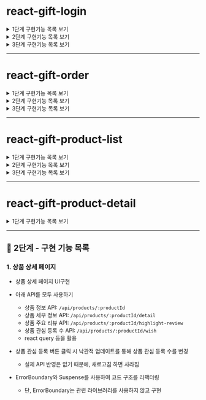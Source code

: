 # react-gift-login

<details>
<summary>1단계 구현기능 목록 보기</summary>
<div markdown="1">

## 📌 1단계 - 구현한 기능 목록

### 1. 기본 설정

- 불필요한 파일 및 코드 정리
- README 작성

### 2. Alias 설정

- 절대경로 import를 위한 alias 설정

### 3. Prettier 설정

- Prettier 설치
- 프로젝트 내 코드 포매팅 적용

### 4. Emotion 스타일 라이브러리 적용

- `@emotion/react`, `@emotion/styled` 설치
- 전역 스타일(GlobalStyle) 적용

### 5. 기본 폰트 설정

- Pretendard 폰트를 기본 폰트로 적용

### 6. reset.css 적용

- 전역 스타일(GlobalStyle) 에 포함시키기

---

### 리팩토링 1 : 타입스크립트 설치

### 리팩토링 2 : alias 적용해 코드수정

- alias가 인식 안되던 문제 해결
- tsx파일들을 alias 주소를 사용하도록 수정

### 리팩토링 3 : 빌드

- 프로젝트 빌드 결과물(dist) 추가

</div>
</details>

<details>
<summary>2단계 구현기능 목록 보기</summary>
<div markdown="1">
  
## 📌 2단계 - 구현한 기능 목록

### 1. 디자인 토큰 설정

- emotion에 Color, Typography 토큰을 설정

### 2. Mobile First Layout 기반 환경 구축

- 화면의 max-width를 720px으로 제한

### 3. UI - 상단 네비게이션 바

### 4. UI - 카테고리

- Flex, Grid 등을 활용

### 5. UI - 기타 섹션

- 선물한 친구 선택 UI 구현
- 카테캠 화이팅 배너 구현

### 5. UI - 실시간 급상승 선물랭킹

- 목 데이터 기반 랭킹 UI 구현

</div>
</details>

<details>
<summary>3단계 구현기능 목록 보기</summary>
<div markdown="1">

## 📌 3단계 - 구현한 기능 목록

### 1. 🔐 로그인 기능

- `/login` 페이지 접속 시 로그인 화면 표시
- 로그인 버튼 클릭 시 이전 페이지로 리디렉션 (없을 경우 `/`으로 이동)
- 로그인 상태 유지 기능은 구현하지 않음 (단순 라우팅 기반)

### 2. 🚫 Not Found 페이지

- 존재하지 않는 경로로 접근 시 Not Found 페이지로 이동

### 3. 🧭 네비게이션 바

- 로그인 버튼 추가 (로그인 페이지로 이동)
- 뒤로가기 버튼 추가 (이전 페이지로 이동)

### 4. 🎁 선물하기 메인 페이지 - 실시간 급상승 선물랭킹

- 성별/주제 필터 적용 시 새로고침 이후에도 필터 상태가 유지되도록 구현 (URL 파라미터 또는 상태 저장 방식 활용)
- 버튼, 카드 등 공통 요소를 별도의 컴포넌트로 분리하여 재사용성 향상

---

### 리팩토링

- 글로벌 스타일에 Pretendard 웹폰트 적용 안되는 문제 해결

- 목데이터에 타입 추가 및 아이디값을 다르게 하도록 맵함수 추가

</div>
</details>

---

# react-gift-order

<details>
<summary>1단계 구현기능 목록 보기</summary>
<div markdown="1">

## 📌 1단계 - 구현 기능 목록

### 1. ID 입력 유효성 검증

- 빈 값일 경우: ID를 입력해주세요.

- 이메일 형식이 아닐 경우: ID는 이메일 형식으로 입력해주세요.

- 유효한 경우: 에러 메시지 제거

### 2. PW 입력 유효성 검증

- 빈 값일 경우: PW를 입력해주세요.

- 8자 미만일 경우: PW는 최소 8글자 이상이어야 합니다.

- 유효한 경우: 에러 메시지 제거

### 3. 로그인 버튼 상태 처리

- ID와 PW가 모두 유효할 때만 버튼 활성화 (disabled → false)

- 그 외에는 비활성화

- LoginFormSection에서 커스텀 훅 사용

</div>
</details>

<details>
<summary>2단계 구현기능 목록 보기</summary>
<div markdown="1">

## 📌 2단계 - 구현 기능 목록

### 1. 로그인 정보 관리

- Context API를 활용해 로그인 상태를 전역에서 관리

- 메인 페이지에서 새로고침해도 로그인 정보 유지

- 로그인 성공 시 마이페이지(/my)로 이동 가능
  - 마이페이지는 로그인한 사용자만 접근 가능, 미로그인 시 로그인 페이지로 리다이렉트

- 마이페이지에서 로그아웃 시 로그인 페이지(/login)로 이동

### 2. 주문하기 페이지 UI 및 로직 구현

- 상품 아이템 클릭 시 주문하기 페이지로 이동

- 로그인하지 않은 경우 로그인 유도 후 주문하기 접근 허용

- 주문하기 페이지에 참고 URL 기능 반영
  - 메세지카드 선택 기능
  - 메세지카드 프리뷰 기능
  - 섹션디바이더 컴포넌트 재사용
  - 인풋박스 재사용
  - '주문하기' 바텀 버튼 컴포넌트 화면에 고정
  - 바텀 버튼을 누를 시에만 유효성검사 에러메세지가 등장

- 제출 버튼 클릭 시 아래 유효성 검사 조건 미충족 시 각 입력 필드별 안내 메시지 표시
  - 메시지는 반드시 입력되어야 함
  - 보내는 사람 이름은 반드시 입력되어야 함
  - 받는 사람 이름은 반드시 입력되어야 함
  - 받는 사람 전화번호는 반드시 입력되고, 전화번호 형식(01012341234)에 맞아야 함
  - 수량은 1 이상이어야 함

</div>
</details>

<details>
<summary>3단계 구현기능 목록 보기</summary>
<div markdown="1">

## 📌 3단계 - 구현 기능 목록

### 1. 폼 리팩터링 및 유효성 검사 고도화

- React Hook Form + Zod(선택)를 사용하여 주문하기 폼 리팩터링

- useState로 직접 입력값을 관리하지 않고, RHF으로 전환

- Zod를 활용해 유효성 검사 스키마 작성 (선택 사항이지만 권장)

### 2. 받는 사람 기능 고도화

- 받는 사람 정보를 최대 10명까지 등록 가능하게 구현

- 모든 입력값(10명의 정보)이 유효해야만 폼에 반영됨
  - 전화번호 중복 불가
  - 전화번호는 01012341234 형태만 허용
  - 최소 수량은 1개 이상이어야 함

- 참고 URL 기반으로 UI 구성

hint : 받는 사람 기능 구현할 때 useFieldArray 사용?

### 3. 주문하기 페이지 기능 강화

- 참고 URL을 기반으로 변경된 기능 구현

- 기능 단위 커밋 및 재사용 가능한 컴포넌트/훅 구조 고려

</div>
</details>

---

# react-gift-product-list

<details>
<summary>1단계 구현기능 목록 보기</summary>
<div markdown="1">

## 📌 1단계 - 구현 기능 목록

- API 서버 : https://github.com/next-step/react-gift-mock-server/tree/main/src

- git pull 받아 로컬에서 실행 후 로컬 서버를 사용하여 API를 요청하는 방식으로 작업할 것

### 1. 선물하기 홈 > 선물 테마 섹션

- `/api/themes` API를 사용하여 테마 목록을 완성

- 데이터를 불러오는 동안 로딩 화면 뜨도록 하기

- 데이터가 없거나, 에러가 발생하면 선물 테마 섹션이 보여지지 않게 하기

### 2. 선물하기 홈 > 실시간 급상승 선물랭킹 섹션

- `/api/products/ranking` API를 사용하여 실시간 급상승 선물 랭킹 섹션 완성

- API 명세에 따라 각 필터 선택 시 해당 필터에 맞는 API 재요청

- 데이터를 불러오는 동안 로딩 화면 뜨도록 하기

- 보여 줄 상품 목록이 없을경우 상품 목록이 없다는 문구 띄우기

</div>
</details>

<details>
<summary>2단계 구현기능 목록 보기</summary>
<div markdown="1">

## 📌 2단계 - 구현 기능 목록

### 1. 로그인 기능

- `/login` api 를 사용해서 로그인 기능 완성
- 로그인 성공 시 내려오는 authToken과 email, name을 userInfo storage에 저장하고 활용
- 4XX 에러가 발생하면 Toast를 통해 에러메시지를 보여주세요.
  - react-toastify 라이브러리 사용

### 2. 주문하기 기능

- `/products/:productId/summary` api를 사용하여 제품 정보 가져오기
- 만약 제품 정보 API에서 4XX 에러가 발생하면 Toast를 통해 에러메시지 + 선물하기 홈으로 연결.
- 보내는 사람 Input Field에 userInfo의 name을 defaultValue로 채워놓기

- `/order` api를 사용하여 주문하기 기능을 완성
- 주문하기 API의 경우 Authorization헤더에 로그인 응답에서 전달 받은 authToken을 넣어야만 동작하도록 하기
- 주문하기 API에서 401 에러가 발생하면 로그인 페이지로 연결

</div>
</details>

<details>
<summary>3단계 구현기능 목록 보기</summary>
<div markdown="1">

## 📌 3단계 - 구현 기능 목록

### 1. 테마 상품 목록 페이지

- `선물하기 홈 > 선물 테마` 섹션의 아이템을 클릭하면 각각 테마의 상품 목록 페이지로 연결

- 히어로 영역과 상품 목록 UI

### 2. 히어로 영역 API 연결

- `/api/themes/:themeId/info` API를 사용하여 선물 테마 섹션의 히어로 영역을 구현

- 테마 정보를 가져오는 API가 404 에러가 발생하면 선물하기 홈 페이지로 연결

-> 이부분은 기존의 `useFetch`훅을 재사용할 수 있을 것 같다.

### 3. 상품 리스트 영역 API 연결

- `/api/themes/:themeId/products` API를 사용하여 상품 리스트를 구현

- 무한 스크롤 기능을 구현

- 상품 리스트가 없으면 빈 페이지를 보여주기

-> 무한스크롤 하려면 기존 훅 재사용하지 않는 게 좋을 것 같다.

</div>
</details>

---

# react-gift-product-detail

<details>
<summary>1단계 구현기능 목록 보기</summary>
<div markdown="1">

## 📌 1단계 - 구현 기능 목록

- 기존에 작성했던 API를 React Query를 이용해서 리팩터링

### 1. React Query 사용하기 : GET

- useFetch 훅 대신 ReactQuery를 사용하는 useReactQueryFetch 훅 설계
- useFetch를 사용하던 기존 페이지들 전부 리팩토링
  - 데이터 구조, 에러 타입 변경되는 것에 유의하여 리팩토링

### 2. React Query 사용하기 : POST

- OrderPage와 `api/orders.ts`을 ReactQuery를 사용하도록 수정

---

### 리팩토링

- axios로 공통 baseURL을 가진 instance 정의

- API 호출을 사용하는 위치에서 직접 선언해서 사용하는 구조 개선
  - 각 API로직을 `api/` 디렉토리 내에서 기능 단위로 나눠 관리

- `api/` 디렉토리 내 로직을 axios를 사용하도록 통일

</div>
</details>

---

## 📌 2단계 - 구현 기능 목록

### 1. 상품 상세 페이지 

- 상품 상세 페이지 UI구현

- 아래 API를 모두 사용하기
  - 상품 정보 API: `/api/products/:productId`
  - 상품 세부 정보 API: `/api/products/:productId/detail`
  - 상품 주요 리뷰 API: `/api/products/:productId/highlight-review`
  - 상품 관심 등록 수 API: `/api/products/:productId/wish`
  - react query 등을 활용

- 상품 관심 등록 버튼 클릭 시 낙관적 업데이트를 통해 상품 관심 등록 수를 변경
  - 실제 API 반영은 없기 때문에, 새로고침 하면 사라짐

- ErrorBoundary와 Suspense를 사용하여 코드 구조를 리팩터링
  - 단, ErrorBoundary는 관련 라이브러리를 사용하지 않고 구현